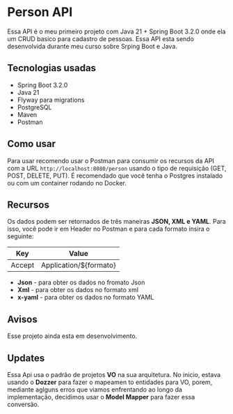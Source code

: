 # Person API

Essa API é o meu primeiro projeto com Java 21 + Spring Boot 3.2.0 onde ela um CRUD basico para cadastro de pessoas. Essa API esta sendo desenvolvida durante meu curso sobre Srping Boot e Java.

## Tecnologias usadas

- Spring Boot 3.2.0
- Java 21
- Flyway para migrations
- PostgreSQL 
- Maven
- Postman

## Como usar

Para usar recomendo usar o Postman para consumir os recursos da API com a URL ```http://localhost:8080/person``` usando o tipo de requisição (GET, POST, DELETE, PUT).
É recomendado que você tenha o Postgres instalado ou com um container rodando no Docker.

## Recursos

Os dados podem ser retornados de três maneiras **JSON, XML e YAML**. Para isso, você pode ir em Header no Postman e para cada formato insira o seguinte:

|Key | Value |
|----|-------|
|Accept | Application/${formato}|

- **Json** - para obter os dados no fromato Json
- **Xml** - para obter os dados no formato xml
- **x-yaml** - para obter os dados no formato YAML

## Avisos

Esse projeto ainda esta em desenvolvimento.

## Updates

Essa Api usa o padrão de projetos **VO** na sua arquitetura. No inicio, estava usando o **Dozzer** para fazer o mapeamen
to entidades para VO, porem, mediante aglguns erros que viamos enfrentando ao longo da implementação, decidimos usar o
**Model Mapper** para fazer essa conversão.